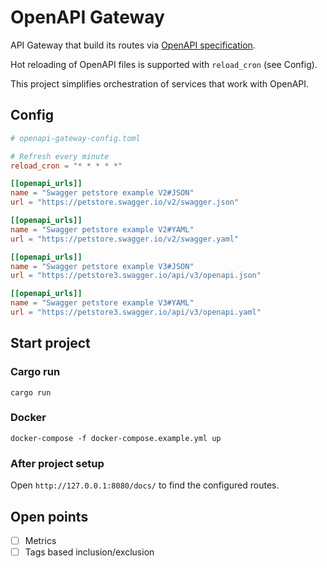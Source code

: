 # OpenAPI Gateway

API Gateway that build its routes via [OpenAPI specification](https://swagger.io/specification/).

Hot reloading of OpenAPI files is supported with `reload_cron` (see Config).

This project simplifies orchestration of services that work with OpenAPI.

## Config

```toml
# openapi-gateway-config.toml

# Refresh every minute
reload_cron = "* * * * *"

[[openapi_urls]]
name = "Swagger petstore example V2#JSON"
url = "https://petstore.swagger.io/v2/swagger.json"

[[openapi_urls]]
name = "Swagger petstore example V2#YAML"
url = "https://petstore.swagger.io/v2/swagger.yaml"

[[openapi_urls]]
name = "Swagger petstore example V3#JSON"
url = "https://petstore3.swagger.io/api/v3/openapi.json"

[[openapi_urls]]
name = "Swagger petstore example V3#YAML"
url = "https://petstore3.swagger.io/api/v3/openapi.yaml"
```

## Start project

### Cargo run
```
cargo run
```

### Docker
```
docker-compose -f docker-compose.example.yml up
```

### After project setup

Open `http://127.0.0.1:8080/docs/` to find the configured routes.


## Open points
- [ ] Metrics
- [ ] Tags based inclusion/exclusion